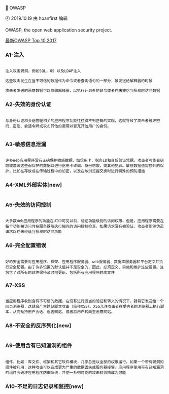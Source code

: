 🐾 OWASP

🕘 2019.10.19 由 hoanfirst 编辑

OWASP, the open web application security project.

[最新OWASP Top 10 2017](http://www.owasp.org.cn/owasp-project/OWASPTop102017v1.3.pdf)

### A1-注入

```

注入攻击漏洞，例如SQL，OS 以及LDAP注入

这些攻击发生在当不可信的数据作为命令或者查询语句的一部分，被发送给解释器的时候

攻击者发送的恶意数据可以欺骗解释器，以执行计划外的命令或者在未被恰当授权时访问数据

```

### A2-失效的身份认证

```

与身份认证和会话管理相关的应用程序功能往往得不到正确的实现，这就导致了攻击者破坏密码、密匙、会话令牌或攻击其他的漏洞以冒充其他用户的身份。


```

### A3-敏感信息泄漏

```

许多Web应用程序没有正确保护敏感数据，如信用卡，税务ID和身份验证凭据。攻击者可能会窃取或篡改这些弱保护的数据以进行信用卡诈骗、身份窃取，或其他犯罪。敏感数据值需额外的保护，比如在存放或在传输过程中的加密，以及在与浏览器交换时进行特殊的预防措施

```

### A4-XML外部实体\[new\]

```

```

### A5-失效的访问控制

```

大多数Web应用程序的功能在UI中可见以前，验证功能级别的访问权限。但是，应用程序需要在每个功能被访问时在服务器端执行相同的访问控制检查。如果请求没有被验证，攻击者能够伪造请求以在未经适当授权时访问功能

```

### A6-完全配置错误

```

好的安全需要对应用程序、框架、应用程序服务器、web服务器、数据库服务器和平台定义并执行安全配置。由于许多设置的默认值并不是安全的，因此，必须定义、实施和维护这些设置。这包含了对所有的软件保持及时地更新，包括所有应用程序的库文件

```

### A7-XSS

```

当应用程序收到含有不可信的数据，在没有进行适当的验证和转义的情况下，就将它发送给一个网页浏览器，这就会产生跨站脚本攻击（简称XSS）。XSS允许攻击者在受害者的浏览器上执行脚本，从而劫持用户会话、危害网站、或者将用户转向至恶意网站。

```

### A8-不安全的反序列化\[new\]

```

```

### A9-使用含有已知漏洞的组件

```

组件，比如：库文件、框架和其它软件模块，几乎总是以全部的权限运行。如果一个带有漏洞的组件被利用，这种攻击可以造成更为严重的数据丢失或服务器接管。应用程序使用带有已知漏洞的组件会破坏应用程序防御系统，并使一系列可能的攻击和影响成为可能

```

### A10-不足的日志记录和监控\[new\]

```

```

